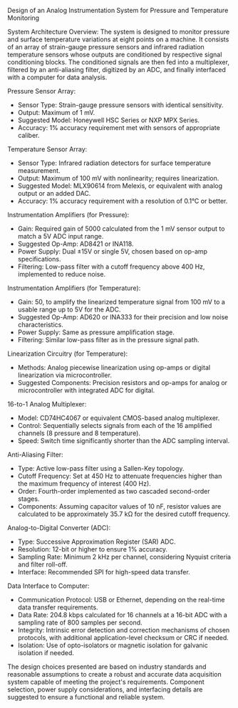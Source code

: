 Design of an Analog Instrumentation System for Pressure and Temperature Monitoring

System Architecture Overview:
The system is designed to monitor pressure and surface temperature variations at eight points on a machine. It consists of an array of strain-gauge pressure sensors and infrared radiation temperature sensors whose outputs are conditioned by respective signal conditioning blocks. The conditioned signals are then fed into a multiplexer, filtered by an anti-aliasing filter, digitized by an ADC, and finally interfaced with a computer for data analysis.

Pressure Sensor Array:
- Sensor Type: Strain-gauge pressure sensors with identical sensitivity.
- Output: Maximum of 1 mV.
- Suggested Model: Honeywell HSC Series or NXP MPX Series.
- Accuracy: 1% accuracy requirement met with sensors of appropriate caliber.

Temperature Sensor Array:
- Sensor Type: Infrared radiation detectors for surface temperature measurement.
- Output: Maximum of 100 mV with nonlinearity; requires linearization.
- Suggested Model: MLX90614 from Melexis, or equivalent with analog output or an added DAC.
- Accuracy: 1% accuracy requirement with a resolution of 0.1°C or better.

Instrumentation Amplifiers (for Pressure):
- Gain: Required gain of 5000 calculated from the 1 mV sensor output to match a 5V ADC input range.
- Suggested Op-Amp: AD8421 or INA118.
- Power Supply: Dual ±15V or single 5V, chosen based on op-amp specifications.
- Filtering: Low-pass filter with a cutoff frequency above 400 Hz, implemented to reduce noise.

Instrumentation Amplifiers (for Temperature):
- Gain: 50, to amplify the linearized temperature signal from 100 mV to a usable range up to 5V for the ADC.
- Suggested Op-Amp: AD620 or INA333 for their precision and low noise characteristics.
- Power Supply: Same as pressure amplification stage.
- Filtering: Similar low-pass filter as in the pressure signal path.

Linearization Circuitry (for Temperature):
- Methods: Analog piecewise linearization using op-amps or digital linearization via microcontroller.
- Suggested Components: Precision resistors and op-amps for analog or microcontroller with integrated ADC for digital.

16-to-1 Analog Multiplexer:
- Model: CD74HC4067 or equivalent CMOS-based analog multiplexer.
- Control: Sequentially selects signals from each of the 16 amplified channels (8 pressure and 8 temperature).
- Speed: Switch time significantly shorter than the ADC sampling interval.

Anti-Aliasing Filter:
- Type: Active low-pass filter using a Sallen-Key topology.
- Cutoff Frequency: Set at 450 Hz to attenuate frequencies higher than the maximum frequency of interest (400 Hz).
- Order: Fourth-order implemented as two cascaded second-order stages.
- Components: Assuming capacitor values of 10 nF, resistor values are calculated to be approximately 35.7 kΩ for the desired cutoff frequency.

Analog-to-Digital Converter (ADC):
- Type: Successive Approximation Register (SAR) ADC.
- Resolution: 12-bit or higher to ensure 1% accuracy.
- Sampling Rate: Minimum 2 kHz per channel, considering Nyquist criteria and filter roll-off.
- Interface: Recommended SPI for high-speed data transfer.

Data Interface to Computer:
- Communication Protocol: USB or Ethernet, depending on the real-time data transfer requirements.
- Data Rate: 204.8 kbps calculated for 16 channels at a 16-bit ADC with a sampling rate of 800 samples per second.
- Integrity: Intrinsic error detection and correction mechanisms of chosen protocols, with additional application-level checksum or CRC if needed.
- Isolation: Use of opto-isolators or magnetic isolation for galvanic isolation if needed.

The design choices presented are based on industry standards and reasonable assumptions to create a robust and accurate data acquisition system capable of meeting the project's requirements. Component selection, power supply considerations, and interfacing details are suggested to ensure a functional and reliable system.